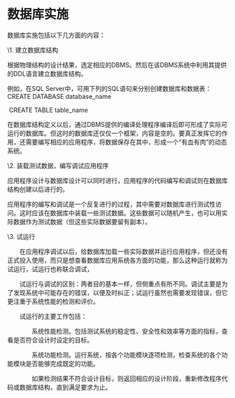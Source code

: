# 数据库实施

数据库实施包括以下几方面的内容：

\1. 建立数据库结构

根据物理结构的设计结果，选定相应的DBMS。然后在该DBMS系统中利用其提供的DDL语言建立数据库结构。

例如，在SQL Server中，可用下列的SQL语句来分别创建数据库和数据表：    CREATE DATABASE database_name

​             CREATE TABLE table_name

在数据库结构定义以后，通过DBMS提供的编译处理程序编译后即可形成了实际可运行的数据库。但这时的数据库还仅仅一个框架，内容是空的。要真正发挥它的作用，还需要编写相应的应用程序，将数据保存在其中，形成一个“有血有肉”的动态系统。

 

 

\2. 装载测试数据，编写调试应用程序

应用程序设计与数据库设计可以同时进行，应用程序的代码编写和调试则在数据库结构创建以后进行的。

应用程序的编写和调试是一个反复进行的过程，其中需要对数据库进行测试性访问。这时应该在数据库中装载一些测试数据。这些数据可以随机产生，也可以用实际数据作为测试数据（但这些实际数据要留有副本）。

 

\3. 试运行

　　在应用程序调试以后，给数据库加载一些实际数据并运行应用程序，但还没有正式投入使用，而只是想查看数据库应用系统各方面的功能，那么这种运行就称为试运行，试运行也称联合调试，

　　试运行与调试的区别：两者目的基本一样，但侧重点有所不同。调试主要是为了发现系统中可能存在的错误，以便及时纠正；试运行虽然也需要发现错误，但它更注重于系统性能的检测和评价。

　　试运行的主要工作包括：

　　　　系统性能检测。包括测试系统的稳定性、安全性和效率等方面的指标，查看是否符合设计时设定的目标。

　　　　系统功能检测。运行系统，按各个功能模块逐项检测，检查系统的各个功能模块是否能够完成既定的功能。

　　　　如果检测结果不符合设计目标，则返回相应的设计阶段，重新修改程序代码或数据库结构，直到满足要求为止。

 
